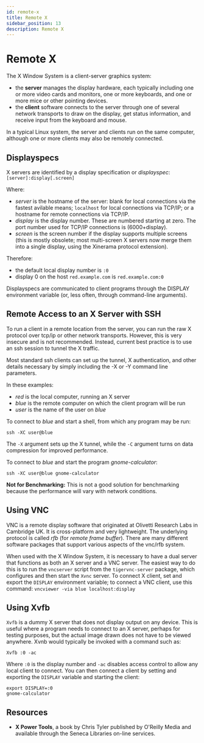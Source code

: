 ```yaml
---
id: remote-x
title: Remote X
sidebar_position: 13
description: Remote X
---
```


# Remote X

The X Window System is a client-server graphics system:

- the **server** manages the display hardware, each typically including one or more video cards and monitors, one or more keyboards, and one or more mice or other pointing devices.
- the **client** software connects to the server through one of several network transports to draw on the display, get status information, and receive input from the keyboard and mouse.

In a typical Linux system, the server and clients run on the same computer, although one or more clients may also be remotely connected.

## Displayspecs

X servers are identified by a display specification or _displayspec_: `[server]:display[.screen]`

Where:

- _server_ is the hostname of the server: blank for local connections via the fastest avilable means; `localhost` for local connections via TCP/IP; or a hostname for remote connections via TCP/IP.
- _display_ is the display number. These are numbered starting at zero. The port number used for TCP/IP connections is (6000+display).
- _screen_ is the screen number if the display supports multiple screens (this is mostly obsolete; most multi-screen X servers now merge them into a single display, using the Xinerama protocol extension).

Therefore:

- the default local display number is `:0`
- display 0 on the host `red.example.com` is `red.example.com:0`

Displayspecs are communicated to client programs through the DISPLAY environment variable (or, less often, through command-line arguments).

## Remote Access to an X Server with SSH

To run a client in a remote location from the server, you can run the raw X protocol over tcp/ip or other network transports. However, this is very insecure and is not recommended. Instead, current best practice is to use an ssh session to tunnel the X traffic.

Most standard ssh clients can set up the tunnel, X authentication, and other details necessary by simply including the -X or -Y command line parameters.

In these examples:

- _red_ is the local computer, running an X server
- _blue_ is the remote computer on which the client program will be run
- _user_ is the name of the user on _blue_

To connect to _blue_ and start a shell, from which any program may be run:

```assembly
ssh -XC user@blue
```

The `-X` argument sets up the X tunnel, while the `-C` argument turns on data compression for improved performance.

To connect to _blue_ and start the program _gnome-calculator_:

```assembly
ssh -XC user@blue gnome-calculator
```

**Not for Benchmarking:** This is not a good solution for benchmarking because the performance will vary with network conditions.

## Using VNC

VNC is a remote display software that originated at Olivetti Research Labs in Cambridge UK. It is cross-platform and very lightweight. The underlying protocol is called _rfb_ (for _remote frame buffer_). There are many different software packages that support various aspects of the vnc/rfb system.

When used with the X Window System, it is necessary to have a dual server that functions as both an X server and a VNC server. The easiest way to do this is to run the `vncserver` script from the `tigervnc-server` package, which configures and then start the `Xvnc` server. To connect X client, set and export the `DISPLAY` environment variable; to connect a VNC client, use this command: `vncviewer -via blue localhost:display`

## Using Xvfb

`Xvfb` is a dummy X server that does not display output on any device. This is useful where a program needs to connect to an X server, perhaps for testing purposes, but the actual image drawn does not have to be viewed anywhere. Xvnb would typically be invoked with a command such as:

```assembly
Xvfb :0 -ac
```

Where `:0` is the display number and `-ac` disables access control to allow any local client to connect. You can then connect a client by setting and exporting the `DISPLAY` variable and starting the client:

```assembly
export DISPLAY=:0
gnome-calculator
```

## Resources

- **X Power Tools**, a book by Chris Tyler published by O'Reilly Media and available through the Seneca Libraries on-line services.
